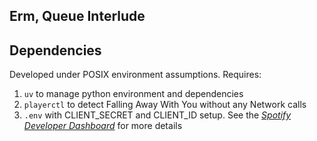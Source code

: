 ## Erm, Queue Interlude

## Dependencies

Developed under POSIX environment assumptions. Requires:

1. `uv` to manage python environment and dependencies
2. `playerctl` to detect Falling Away With You without any Network calls
3. `.env` with CLIENT_SECRET and CLIENT_ID setup. See the *[Spotify Developer Dashboard](https://developer.spotify.com/dashboard/)* for more details

